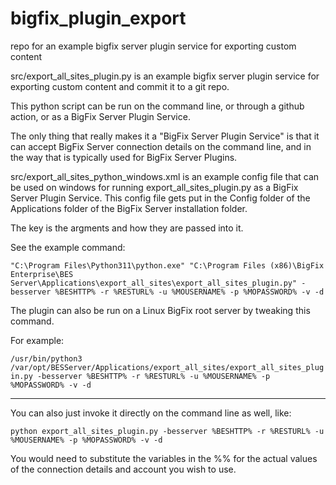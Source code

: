 # bigfix_plugin_export

repo for an example bigfix server plugin service for exporting custom content

src/export_all_sites_plugin.py is an example bigfix server plugin service for exporting custom content and commit it to a git repo.

This python script can be run on the command line, or through a github action, or as a BigFix Server Plugin Service.

The only thing that really makes it a "BigFix Server Plugin Service" is that it can accept BigFix Server connection details on the command line, and in the way that is typically used for BigFix Server Plugins.

src/export_all_sites_python_windows.xml is an example config file that can be used on windows for running export_all_sites_plugin.py as a BigFix Server Plugin Service. This config file gets put in the Config folder of the Applications folder of the BigFix Server installation folder.

The key is the argments and how they are passed into it.

See the example command:

`"C:\Program Files\Python311\python.exe" "C:\Program Files (x86)\BigFix Enterprise\BES Server\Applications\export_all_sites\export_all_sites_plugin.py" -besserver %BESHTTP% -r %RESTURL% -u %MOUSERNAME% -p %MOPASSWORD% -v -d`

The plugin can also be run on a Linux BigFix root server by tweaking this command.

For example:

`/usr/bin/python3 /var/opt/BESServer/Applications/export_all_sites/export_all_sites_plugin.py -besserver %BESHTTP% -r %RESTURL% -u %MOUSERNAME% -p %MOPASSWORD% -v -d`

---

You can also just invoke it directly on the command line as well, like:

`python export_all_sites_plugin.py -besserver %BESHTTP% -r %RESTURL% -u %MOUSERNAME% -p %MOPASSWORD% -v -d`

You would need to substitute the variables in the %% for the actual values of the connection details and account you wish to use.
